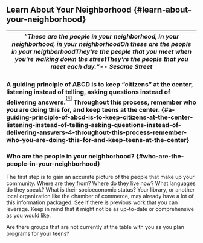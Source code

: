 ## Learn About Your Neighborhood {#learn-about-your-neighborhood}

| **_“These are the people in your neighborhood, in your neighborhood, in your neighborhoodOh these are the people in your neighborhoodThey’re the people that you meet when you’re walking down the streetThey’re the people that you meet each day.”-- Sesame Street_** |
| --- |

### **A guiding principle of ABCD is to keep “citizens” at the center, listening instead of telling, asking questions instead of delivering answers.<sup><sup id="905618198941386-footnote-ref-4"><a href="#905618198941386-footnote-4">[4]</a></sup></sup> Throughout this process, remember who you are doing this for, and keep teens at the center.** {#a-guiding-principle-of-abcd-is-to-keep-citizens-at-the-center-listening-instead-of-telling-asking-questions-instead-of-delivering-answers-4-throughout-this-process-remember-who-you-are-doing-this-for-and-keep-teens-at-the-center}

### Who are the people in your neighborhood? {#who-are-the-people-in-your-neighborhood}

The first step is to gain an accurate picture of the people that make up your community. Where are they from? Where do they live now? What languages do they speak? What is their socioeconomic status? Your library, or another local organization like the chamber of commerce, may already have a lot of this information packaged. See if there is previous work that you can leverage. Keep in mind that it might not be as up-to-date or comprehensive as you would like.

Are there groups that are not currently at the table with you as you plan programs for your teens?

[^4]: Collaborative For Neighborhood Transformation. (2016). What is asset based community development? ABCD Institute. Retrieved from